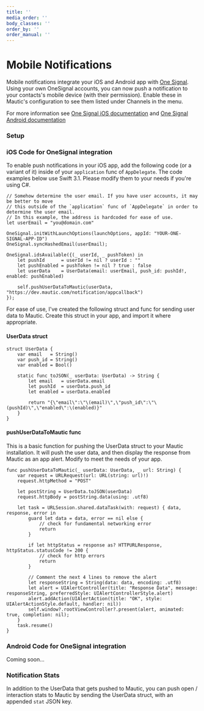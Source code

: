 ```yaml
---
title: ''
media_order: ''
body_classes: ''
order_by: ''
order_manual: ''
---
```


# Mobile Notifications

Mobile notifications integrate your iOS and Android app with [One Signal](https://onesignal.com/). Using your own OneSignal accounts, you can now push a notification to your contacts's mobile device (with their permission). Enable these in Mautic's configuration to see them listed under Channels in the menu.

For more information see [One Signal iOS documentation](https://documentation.onesignal.com/docs/ios-native-sdk) and [One Signal Android documentation](https://documentation.onesignal.com/docs/android-native-sdk)

### Setup

### iOS Code for OneSignal integration

To enable push notifications in your iOS app, add the following code (or a variant of it) inside of your `application` func of `AppDelegate`. The code examples below use Swift 3.1. Please modify them to your needs if you're using C#.

```
// Somehow determine the user email. If you have user accounts, it may be better to move
// this outside of the `application` func of `AppDelegate` in order to determine the user email.
// In this example, the address is hardcoded for ease of use.
let userEmail = "you@domain.com"

OneSignal.initWithLaunchOptions(launchOptions, appId: "YOUR-ONE-SIGNAL-APP-ID")
OneSignal.syncHashedEmail(userEmail);

OneSignal.idsAvailable({(_ userId, _ pushToken) in
    let pushId      = userId != nil ? userId : ""
    let pushEnabled = pushToken != nil ? true : false
    let userData    = UserData(email: userEmail, push_id: pushId!, enabled: pushEnabled)

    self.pushUserDataToMautic(userData, "https://dev.mautic.com/notification/appcallback")
});
```

For ease of use, I've created the following struct and func for sending user data to Mautic.
Create this struct in your app, and import it where appropriate.

#### UserData struct
```
struct UserData {
    var email   = String()
    var push_id = String()
    var enabled = Bool()
    
    static func toJSON(_ userData: UserData) -> String {
        let email   = userData.email
        let pushId  = userData.push_id
        let enabled = userData.enabled
            
        return "{\"email\":\"\(email)\",\"push_id\":\"\(pushId)\",\"enabled\":\(enabled)}"
    }
}
```

#### pushUserDataToMautic func

This is a basic function for pushing the UserData struct to your Mautic installation.
It will push the user data, and then display the response from Mautic as an app alert.
Modify to meet the needs of your app.

```
func pushUserDataToMautic(_ userData: UserData, _ url: String) {
    var request = URLRequest(url: URL(string: url)!)
    request.httpMethod = "POST"
        
    let postString = UserData.toJSON(userData)
    request.httpBody = postString.data(using: .utf8)
        
    let task = URLSession.shared.dataTask(with: request) { data, response, error in
        guard let data = data, error == nil else {
            // check for fundamental networking error
            return
        }
            
        if let httpStatus = response as? HTTPURLResponse, httpStatus.statusCode != 200 {
            // check for http errors
            return
        }
        
        // Comment the next 4 lines to remove the alert 
        let responseString = String(data: data, encoding: .utf8)
        let alert = UIAlertController(title: "Response Data", message: responseString, preferredStyle: UIAlertControllerStyle.alert)
        alert.addAction(UIAlertAction(title: "OK", style: UIAlertActionStyle.default, handler: nil))
        self.window?.rootViewController?.present(alert, animated: true, completion: nil);
    }
    task.resume()
}
```

### Android Code for OneSignal integration

Coming soon...


### Notification Stats

In addition to the UserData that gets pushed to Mautic, you can push open / interaction stats
to Mautic by sending the UserData struct, with an appended `stat` JSON key.
 
